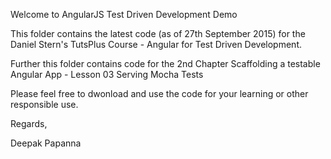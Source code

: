 Welcome to AngularJS Test Driven Development Demo

This folder contains the latest code (as of 27th September 2015) for the Daniel Stern's TutsPlus Course - Angular for Test Driven Development.

Further this folder contains code for the 2nd Chapter Scaffolding a testable Angular App - Lesson 03 Serving Mocha Tests 

Please feel free to dwonload and use the code for your learning or other responsible use.


Regards, 

Deepak Papanna
